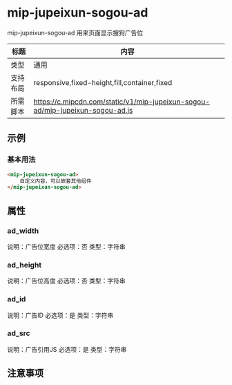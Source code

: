 # mip-jupeixun-sogou-ad

mip-jupeixun-sogou-ad 用来页面显示搜狗广告位

标题|内容
----|----
类型|通用
支持布局|responsive,fixed-height,fill,container,fixed
所需脚本|https://c.mipcdn.com/static/v1/mip-jupeixun-sogou-ad/mip-jupeixun-sogou-ad.js

## 示例
<mip-jupeixun-sogou-ad ad_height="150" ad_id="972558" ad_src="https://theta.sogoucdn.com/wap/js/wp.js"></mip-jupeixun-sogou-ad>

### 基本用法
```html
<mip-jupeixun-sogou-ad>
    自定义内容，可以嵌套其他组件
</mip-jupeixun-sogou-ad>
```

## 属性

### ad_width
说明：广告位宽度
必选项：否
类型：字符串

### ad_height
说明：广告位高度
必选项：否
类型：字符串

### ad_id
说明：广告ID
必选项：是
类型：字符串

### ad_src
说明：广告引用JS
必选项：是
类型：字符串

## 注意事项

